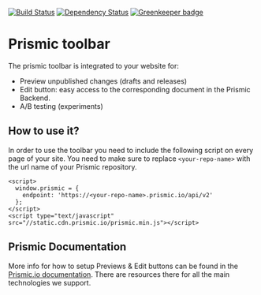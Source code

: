 [![Build Status](https://api.travis-ci.org/prismicio/prismic-toolbar.png)](https://travis-ci.org/prismicio/prismic-toolbar)
[![Dependency Status](https://david-dm.org/prismicio/prismic-toolbar.svg)](https://david-dm.org/prismicio/prismic-toolbar) [![Greenkeeper badge](https://badges.greenkeeper.io/prismicio/prismic-toolbar.svg)](https://greenkeeper.io/)

# Prismic toolbar
The prismic toolbar is integrated to your website for:
 - Preview unpublished changes (drafts and releases)
 - Edit button: easy access to the corresponding document in the Prismic Backend.
 - A/B testing (experiments)

## How to use it?
In order to use the toolbar you need to include the following script on every page of your site. You need to make sure to replace `<your-repo-name>` with the url name of your Prismic repository.

```
<script>
  window.prismic = {
    endpoint: 'https://<your-repo-name>.prismic.io/api/v2'
  };
</script>
<script type="text/javascript" src="//static.cdn.prismic.io/prismic.min.js"></script>
```

## Prismic Documentation
More info for how to setup Previews & Edit buttons can be found in the [Prismic.io documentation](https://prismic.io/docs/javascript/beyond-the-api/in-website-preview). There are resources there for all the main technologies we support.
